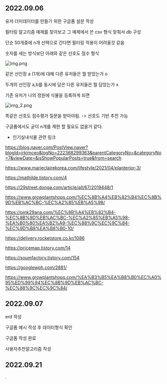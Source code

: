 
## 2022.09.06

유저 더미데이터를 만들기 위한 구글폼 설문 작성

필터링 알고리즘 예제를 찾아보고
그 예제에서 쓴 csv 형식 맞춰서 db 구성

단순 50개중에 n개 선택으로 간다면 필터링 적용이 어려울것 같음

숫자를 세는 방식보단 아래와 같은 선호도 점수 형식

![img.png](img.png)

같은 선인장 a (1개)에 대해 다른 유저들은 뭘 받았는가 o

두개의 선인장 a,b를 동시에 담은 다른 유저들은 뭘 담았는가 x

기존 유저가 나의 정원에 식물을 등록하게 되면 

![img_2.png](img_2.png)

똑같은 선호도 점수평가 질문을 받아야됨. -> 선호도 기반 추천 가능

구글폼에서도 굳이 n개를 제한 할 필요도 없을거 같다.

- 인기실내식물 관련 링크

https://blog.naver.com/PostView.naver?blogId=jrkimceo&logNo=222368299363&parentCategoryNo=&categoryNo=7&viewDate=&isShowPopularPosts=true&from=search

https://www.marieclairekorea.com/lifestyle/2021/04/planterior-3/

https://mathilde.tistory.com/4

https://29street.donga.com/article/all/67/2019448/1

https://www.growplantshops.com/%EC%8B%A4%EB%82%B4%EC%8B%9D%EB%AC%BC-%EC%A2%85%EB%A5%98/

https://pink29ana.com/%EC%8B%A4%EB%82%B4-%EC%8B%9D%EB%AC%BC-%EC%A2%85%EB%A5%98-%EA%B0%80%EA%B2%A9-%EC%88%9C%EC%9C%84-%EC%9D%B8%EA%B8%B0-10/

https://delivery.rocketstore.co.kr/1086

https://pricemap.tistory.com/14

https://soumfactory.tistory.com/154

https://googlewph.com/2881/

https://www.growplantshops.com/%EA%B3%B5%EA%B8%B0%EC%A0%95%ED%99%94%EC%8B%9D%EB%AC%BC-%EC%88%9C%EC%9C%84/


## 2022.09.07

erd 작성

구글폼 예시 작성 후 데이터형식 확인

구글폼 작성 완료

사용자추천알고리즘 작성


## 2022.09.21
.


